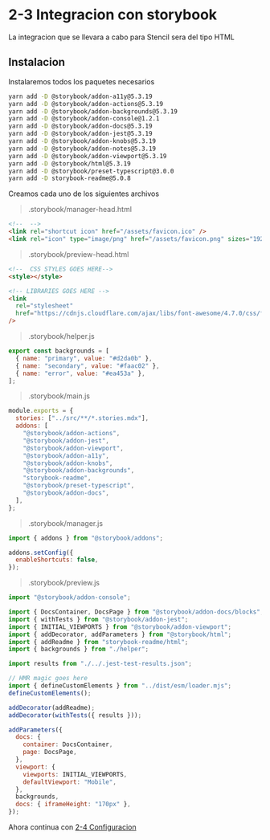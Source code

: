 # 2-3 Integracion con storybook

La integracion que se llevara a cabo para Stencil sera del tipo HTML

## Instalacion

Instalaremos todos los paquetes necesarios

```bash
yarn add -D @storybook/addon-a11y@5.3.19
yarn add -D @storybook/addon-actions@5.3.19
yarn add -D @storybook/addon-backgrounds@5.3.19
yarn add -D @storybook/addon-console@1.2.1
yarn add -D @storybook/addon-docs@5.3.19
yarn add -D @storybook/addon-jest@5.3.19
yarn add -D @storybook/addon-knobs@5.3.19
yarn add -D @storybook/addon-notes@5.3.19
yarn add -D @storybook/addon-viewport@5.3.19
yarn add -D @storybook/html@5.3.19
yarn add -D @storybook/preset-typescript@3.0.0
yarn add -D storybook-readme@5.0.8
```

Creamos cada uno de los siguientes archivos

> .storybook/manager-head.html

```html
<!--  -->
<link rel="shortcut icon" href="/assets/favicon.ico" />
<link rel="icon" type="image/png" href="/assets/favicon.png" sizes="192x192" />
```

> .storybook/preview-head.html

```html
<!--  CSS STYLES GOES HERE-->
<style></style>

<!-- LIBRARIES GOES HERE -->
<link
  rel="stylesheet"
  href="https://cdnjs.cloudflare.com/ajax/libs/font-awesome/4.7.0/css/font-awesome.min.css"
/>
```

> .storybook/helper.js

```javascript
export const backgrounds = [
  { name: "primary", value: "#d2da0b" },
  { name: "secondary", value: "#faac02" },
  { name: "error", value: "#ea453a" },
];
```

> .storybook/main.js

```javascript
module.exports = {
  stories: ["../src/**/*.stories.mdx"],
  addons: [
    "@storybook/addon-actions",
    "@storybook/addon-jest",
    "@storybook/addon-viewport",
    "@storybook/addon-a11y",
    "@storybook/addon-knobs",
    "@storybook/addon-backgrounds",
    "storybook-readme",
    "@storybook/preset-typescript",
    "@storybook/addon-docs",
  ],
};
```

> .storybook/manager.js

```javascript
import { addons } from "@storybook/addons";

addons.setConfig({
  enableShortcuts: false,
});
```

> .storybook/preview.js

```javascript
import "@storybook/addon-console";

import { DocsContainer, DocsPage } from "@storybook/addon-docs/blocks";
import { withTests } from "@storybook/addon-jest";
import { INITIAL_VIEWPORTS } from "@storybook/addon-viewport";
import { addDecorator, addParameters } from "@storybook/html";
import { addReadme } from "storybook-readme/html";
import { backgrounds } from "./helper";

import results from "./../.jest-test-results.json";

// HMR magic goes here
import { defineCustomElements } from "../dist/esm/loader.mjs";
defineCustomElements();

addDecorator(addReadme);
addDecorator(withTests({ results }));

addParameters({
  docs: {
    container: DocsContainer,
    page: DocsPage,
  },
  viewport: {
    viewports: INITIAL_VIEWPORTS,
    defaultViewport: "Mobile",
  },
  backgrounds,
  docs: { iframeHeight: "170px" },
});
```

Ahora continua con [2-4 Configuracion](2-4-configuracion.md)
